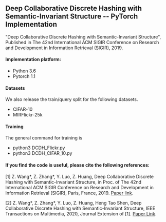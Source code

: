 ## Deep Collaborative Discrete Hashing with Semantic-Invariant Structure -- PyTorch Implementation

"Deep Collaborative Discrete Hashing with Semantic-Invariant Structure", Published in The 42nd International ACM SIGIR Conference on Research and Development in Information Retrieval (SIGIR), 2019. 

#### Implementation platform: 
* Python 3.6  
* Pytorch 1.1

#### Datasets
We also release the train/query split for the following datasets.

* CIFAR-10  
* MIRFlickr-25k  

#### Training
The general command for training is
* python3 DCDH_Flickr.py
* python3 DCDH_CIFAR_10.py

#### If you find the code is useful, please cite the following references: 
[1] Z. Wang*, Z. Zhang*, Y. Luo, Z. Huang, Deep Collaborative Discrete Hashing with Semantic-Invariant Structure, in Proc. of The 42nd International ACM SIGIR Conference on Research and Development in Information Retrieval (SIGIR), Paris, France, 2019. [Paper link](https://dl.acm.org/doi/abs/10.1145/3331184.3331275).

[2] Z. Wang*, Z. Zhang*, Y. Luo, Z. Huang, Heng Tao Shen, Deep Collaborative Discrete Hashing with Semantic-Invariant Structure, IEEE Transactions on Multimedia, 2020, Journal Extension of [1]. [Paper Link](https://ieeexplore.ieee.org/document/9096547).
